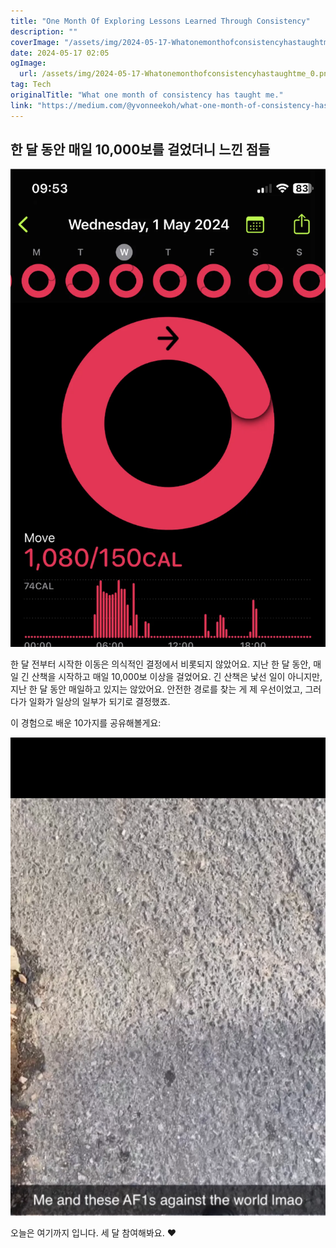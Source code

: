 ```yaml
---
title: "One Month Of Exploring Lessons Learned Through Consistency"
description: ""
coverImage: "/assets/img/2024-05-17-Whatonemonthofconsistencyhastaughtme_0.png"
date: 2024-05-17 02:05
ogImage: 
  url: /assets/img/2024-05-17-Whatonemonthofconsistencyhastaughtme_0.png
tag: Tech
originalTitle: "What one month of consistency has taught me."
link: "https://medium.com/@yvonneekoh/what-one-month-of-consistency-has-taught-me-124a5bc3d8be"
---
```



## 한 달 동안 매일 10,000보를 걸었더니 느낀 점들

![이미지](/assets/img/2024-05-17-Whatonemonthofconsistencyhastaughtme_0.png)

한 달 전부터 시작한 이동은 의식적인 결정에서 비롯되지 않았어요. 지난 한 달 동안, 매일 긴 산책을 시작하고 매일 10,000보 이상을 걸었어요. 긴 산책은 낯선 일이 아니지만, 지난 한 달 동안 매일하고 있지는 않았어요. 안전한 경로를 찾는 게 제 우선이었고, 그러다가 일화가 일상의 일부가 되기로 결정했죠.

이 경험으로 배운 10가지를 공유해볼게요:

<div class="content-ad"></div>

<img src="/assets/img/2024-05-17-Whatonemonthofconsistencyhastaughtme_1.png" />

오늘은 여기까지 입니다. 세 달 참여해봐요. ❤